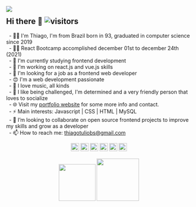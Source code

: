 <img height="" src='https://c.tenor.com/Pe7wve872cIAAAAd/night-office.gif' align='left'>

## Hi there 👋  ![visitors](https://visitor-badge.glitch.me/badge?page_id=https://github.com/ttbs1) <br>
&nbsp; - :raising_hand_man: I'm Thiago, I'm from Brazil born in 93, graduated in computer science since 2019 <br>
&nbsp; - :man_technologist:	React Bootcamp accomplished december 01st to december 24th (2021) <br>
&nbsp; - 🔨 I'm currently studying frontend development <br>
&nbsp; - 🌱 I'm working on react.js and vue.js skills <br>
&nbsp; - :eyes: I'm looking for a job as a frontend web developer <br>
&nbsp; - :heart_eyes: I'm a web development passionate <br>
&nbsp; - :musical_keyboard: I love music, all kinds <br>
&nbsp; - :green_heart: I like being challenged, I'm determined and a very friendly person that loves to socialize <br>
&nbsp; - 🌐 Visit my [portfolio website](https://ttbs1.github.io/thiago) for some more info and contact. <br>
&nbsp; - ⚡ Main interests: Javascript | CSS | HTML | MySQL <br>
&nbsp; - 💞️ I’m looking to collaborate on open source frontend projects to improve my skills and grow as a developer <br>
&nbsp; - 📫 How to reach me: thiagotuliobs@gmail.com
<div align="center">
<a href="https://www.linkedin.com/in/ttbs1" target="_blank" rel="nofollow"><img alt="Thiago's Linkedin" width="22px" src="https://cdn-icons-png.flaticon.com/512/174/174857.png" /></a>
<a href="https://www.instagram.com/ttbs1" target="_blank" rel="nofollow"><img alt="Thiago's Instagram" width="22px" src="https://logodownload.org/wp-content/uploads/2017/04/instagram-logo.png" /></a>
<a href="https://www.twitch.tv/uchihamansion" target="_blank" rel="nofollow"><img alt="Thiago's Twitch" width="22px" src="https://logopng.com.br/logos/twitch-55.png" /></a>
<a href="https://wa.me/5537988434097" target="_blank" rel="nofollow"><img alt="Thiago's Twitch" width="22px" src="https://www.acquamondo.com.br/site/images/wpp-color.png" /></a>
<a href="https://www.facebook.com/ttbs2" target="_blank" rel="nofollow"><img alt="Thiago's Twitch" width="22px" src="https://cdn-icons-png.flaticon.com/512/124/124010.png" /></a>
<a href="https://www.youtube.com/channel/UCfYvvUnb7RwcjX0ko8aouZw" target="_blank" rel="nofollow"><img alt="Thiago's Youtube" width="22px" src="https://nvps.net/wp-content/uploads/2020/08/Youtube-Video-Icon.png" /></a>
  <br><br>
  <img height="100" src="https://github-readme-stats.vercel.app/api?username=ttbs1&show_icons=true&include_all_commits=true&count_private=true&hide=contribs&theme=dark" />
  <img height="115" src="https://github-readme-streak-stats.herokuapp.com/?user=ttbs1&theme=dark" />
</div>
